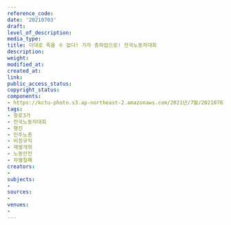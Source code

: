 ```yaml
---
reference_code: 
date: '20210703'
draft: 
level_of_description: 
media_type: 
title: 이대로 죽을 수 없다! 가자 총파업으로! 전국노동자대회
description: 
weight: 
modified_at: 
created_at: 
link: 
public_access_status: 
copyright_status: 
components:
- https://kctu-photo.s3.ap-northeast-2.amazonaws.com/2021년/7월/20210703-이대로+죽을+수+없다!+가자+총파업으로!+전국노동자대회_종로3가_전국노동자대회_행진_민주노총_비정규직_재벌개혁_노동안전_차별철폐/_1D20008.jpg
tags:
- 종로3가
- 전국노동자대회
- 행진
- 민주노총
- 비정규직
- 재벌개혁
- 노동안전
- 차별철폐
creators:
- 
subjects:
- 
sources:
- 
venues:
- 
---
```


